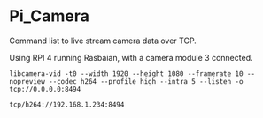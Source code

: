 # Pi_Camera

Command list to live stream camera data over TCP.

Using RPI 4 running Rasbaian, with a camera module 3 connected.

```
libcamera-vid -t0 --width 1920 --height 1080 --framerate 10 --nopreview --codec h264 --profile high --intra 5 --listen -o tcp://0.0.0.0:8494
```

```
tcp/h264://192.168.1.234:8494
```

